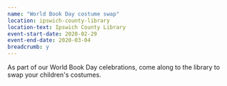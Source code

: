 ```yaml
---
name: "World Book Day costume swap"
location: ipswich-county-library
location-text: Ipswich County Library
event-start-date: 2020-02-29
event-end-date: 2020-03-04
breadcrumb: y
---
```


As part of our World Book Day celebrations, come along to the library to swap your children's costumes.
